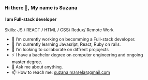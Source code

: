 
### Hi there 👋, My name is Suzana
#### I am Full-stack developer


Skills:  JS / REACT  / HTML / CSS/ Redux/ Remote Work

- 🔭 I’m currently working on becomming a Full-stack developer.
- 🌱 I’m currently learning Javasript, React, Ruby on rails.
- 👯 I’m looking to collaborate on diffrent projojects
- ⚡ I have a bachelor degree on computer engineering and ongoing master degree.
- 💬 Ask me about anything.
- 📫 How to reach me: suzana.marsela@gmail.com


